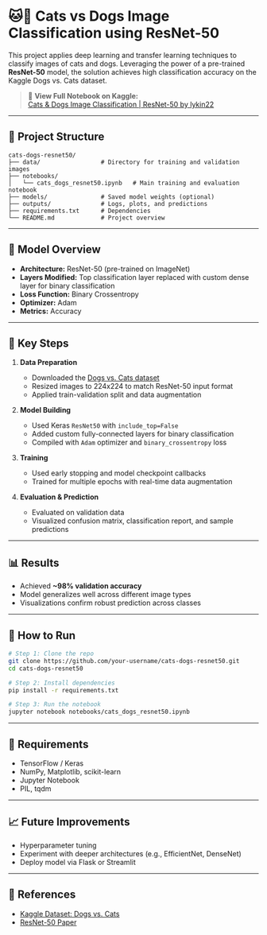 # 🐱🐶 Cats vs Dogs Image Classification using ResNet-50

This project applies deep learning and transfer learning techniques to classify images of cats and dogs. Leveraging the power of a pre-trained **ResNet-50** model, the solution achieves high classification accuracy on the Kaggle Dogs vs. Cats dataset.

> 📎 **View Full Notebook on Kaggle:**  
> [Cats & Dogs Image Classification | ResNet-50 by lykin22](https://www.kaggle.com/code/lykin22/cats-dogs-image-classification-resnet-50)


---

## 📂 Project Structure

```
cats-dogs-resnet50/
├── data/                 # Directory for training and validation images
├── notebooks/
│   └── cats_dogs_resnet50.ipynb   # Main training and evaluation notebook
├── models/               # Saved model weights (optional)
├── outputs/              # Logs, plots, and predictions
├── requirements.txt      # Dependencies
└── README.md             # Project overview
```

---

## 🧠 Model Overview

* **Architecture:** ResNet-50 (pre-trained on ImageNet)
* **Layers Modified:** Top classification layer replaced with custom dense layer for binary classification
* **Loss Function:** Binary Crossentropy
* **Optimizer:** Adam
* **Metrics:** Accuracy

---

## 🧪 Key Steps

1. **Data Preparation**

   * Downloaded the [Dogs vs. Cats dataset](https://www.kaggle.com/competitions/dogs-vs-cats/data)
   * Resized images to 224x224 to match ResNet-50 input format
   * Applied train-validation split and data augmentation

2. **Model Building**

   * Used Keras `ResNet50` with `include_top=False`
   * Added custom fully-connected layers for binary classification
   * Compiled with `Adam` optimizer and `binary_crossentropy` loss

3. **Training**

   * Used early stopping and model checkpoint callbacks
   * Trained for multiple epochs with real-time data augmentation

4. **Evaluation & Prediction**

   * Evaluated on validation data
   * Visualized confusion matrix, classification report, and sample predictions

---

## 📊 Results

* Achieved **\~98% validation accuracy**
* Model generalizes well across different image types
* Visualizations confirm robust prediction across classes

---

## 🚀 How to Run

```bash
# Step 1: Clone the repo
git clone https://github.com/your-username/cats-dogs-resnet50.git
cd cats-dogs-resnet50

# Step 2: Install dependencies
pip install -r requirements.txt

# Step 3: Run the notebook
jupyter notebook notebooks/cats_dogs_resnet50.ipynb
```

---

## 📌 Requirements

* TensorFlow / Keras
* NumPy, Matplotlib, scikit-learn
* Jupyter Notebook
* PIL, tqdm

---

## 📈 Future Improvements

* Hyperparameter tuning
* Experiment with deeper architectures (e.g., EfficientNet, DenseNet)
* Deploy model via Flask or Streamlit

---

## 📎 References

* [Kaggle Dataset: Dogs vs. Cats](https://www.kaggle.com/competitions/dogs-vs-cats)
* [ResNet-50 Paper](https://arxiv.org/abs/1512.03385)

